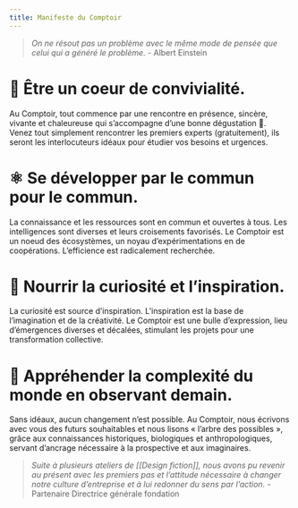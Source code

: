 ```yaml
---
title: Manifeste du Comptoir
---
```


> *On ne résout pas un problème avec le même mode de pensée que celui qui a généré le problème.* - Albert Einstein

# 🍻 Être un coeur de convivialité.

Au Comptoir, tout commence par une rencontre en présence, sincère, vivante et chaleureuse qui s’accompagne d’une bonne dégustation 🍷. Venez tout simplement rencontrer les premiers experts (gratuitement), ils seront les interlocuteurs idéaux pour étudier vos besoins et urgences.

# ⚛️ Se développer par le commun pour le commun.

La connaissance et les ressources sont en commun et ouvertes à tous. Les intelligences sont diverses et leurs croisements favorisés. Le Comptoir est un noeud des écosystèmes, un noyau d’expérimentations en de coopérations. L’efficience est radicalement recherchée.

# 🧠 Nourrir la curiosité et l’inspiration.

La curiosité est source d’inspiration. L’inspiration est la base de l’imagination et de la créativité. Le Comptoir est une bulle d’expression, lieu d’émergences diverses et décalées, stimulant les projets pour une transformation collective.

# 🤯 Appréhender la complexité du monde en observant demain.

Sans idéaux, aucun changement n’est possible. Au Comptoir, nous écrivons avec vous des futurs souhaitables et nous lisons « l’arbre des possibles », grâce aux connaissances historiques, biologiques et anthropologiques, servant d’ancrage nécessaire à la prospective et aux imaginaires.

> *Suite à plusieurs ateliers de [[Design fiction]], nous avons pu revenir au présent avec les premiers pas et l’attitude nécessaire à changer notre culture d’entreprise et à lui redonner du sens par l’action.* - Partenaire Directrice générale fondation